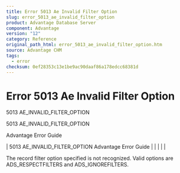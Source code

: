 ```yaml
---
title: Error 5013 Ae Invalid Filter Option
slug: error_5013_ae_invalid_filter_option
product: Advantage Database Server
component: Advantage
version: "12"
category: Reference
original_path_html: error_5013_ae_invalid_filter_option.htm
source: Advantage CHM
tags:
  - error
checksum: 0ef28353c13e1be9ac90daaf86a178edcc68381d
---
```


# Error 5013 Ae Invalid Filter Option

5013 AE\_INVALID\_FILTER\_OPTION

5013 AE\_INVALID\_FILTER\_OPTION

Advantage Error Guide

| 5013 AE\_INVALID\_FILTER\_OPTION  Advantage Error Guide |  |  |  |  |

The record filter option specified is not recognized. Valid options are ADS\_RESPECTFILTERS and ADS\_IGNOREFILTERS.
